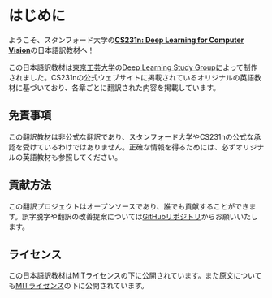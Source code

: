 # はじめに

ようこそ、スタンフォード大学の[**CS231n: Deep Learning for Computer Vision**](https://cs231n.stanford.edu/index.html)の日本語訳教材へ！

この日本語訳教材は[東京工芸大学](https://www.t-kougei.ac.jp/)の[Deep Learning Study Group](https://github.com/tpu-dsg)によって制作されました。CS231nの公式ウェブサイトに掲載されているオリジナルの英語教材に基づいており、各章ごとに翻訳された内容を掲載しています。

## 免責事項

この翻訳教材は非公式な翻訳であり、スタンフォード大学やCS231nの公式な承認を受けているわけではありません。正確な情報を得るためには、必ずオリジナルの英語教材も参照してください。

## 貢献方法

この翻訳プロジェクトはオープンソースであり、誰でも貢献することができます。誤字脱字や翻訳の改善提案については[GitHubリポジトリ](https://github.com/tpu-dsg/cs231n)からお願いいたします。

## ライセンス

この日本語訳教材は[MITライセンス](https://github.com/tpu-dsg/cs231n/blob/main/LICENSE)の下に公開されています。また原文についても[MITライセンス](https://github.com/cs231n/cs231n.github.io/blob/master/LICENSE)の下に公開されています。
